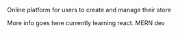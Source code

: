 Online platform for users to create and manage their store

More info goes here
currently learning react. MERN dev